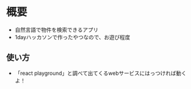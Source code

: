 # 概要

- 自然言語で物件を検索できるアプリ
- 1dayハッカソンで作ったやつなので、お遊び程度

## 使い方

- 「react playground」と調べて出てくるwebサービスにはっつければ動くよ！
